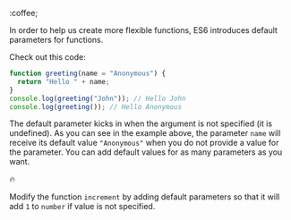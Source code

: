 :coffee;

In order to help us create more flexible functions, ES6 introduces default parameters for functions.

Check out this code:

```javascript
function greeting(name = "Anonymous") {
  return "Hello " + name;
}
console.log(greeting("John")); // Hello John
console.log(greeting()); // Hello Anonymous
```

The default parameter kicks in when the argument is not specified (it is undefined). As you can see in the example above, the parameter `name` will receive its default value `"Anonymous"` when you do not provide a value for the parameter. You can add default values for as many parameters as you want.

:fire:

Modify the function `increment` by adding default parameters so that it will add `1` to `number` if value is not specified.
